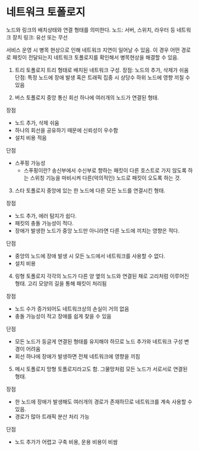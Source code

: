 # 네트워크 토폴로지
노드와 링크의 배치상태와 연결 형태를 의미한다.
노드: 서버, 스위치, 라우터 등 네트워크 장치
링크: 유선 또는 무선

서비스 운영 시 병목 현상으로 인해 네트워크 지연이 일어날 수 있음.
이 경우 어떤 경로로 패킷이 전달되는지 네트워크 토폴로지를 확인해서 병목현상을 해결할 수 있음.

1. 트리 토폴로지
트리 형태로 배치된 네트워크 구성.
장점: 노드의 추가, 삭제가 쉬움
단점: 특정 노드에 장애 발생 혹은 트래픽 집중 시 상당수 하위 노드에 영향 끼칠 수 있음

2. 버스 토폴로지
중앙 통신 회선 하나에 여러개의 노드가 연결된 형태.

장점
- 노드 추가, 삭제 쉬움
- 하나의 회선을 공유하기 때문에 신뢰성이 우수함
- 설치 비용 적음

단점
- 스푸핑 가능성
    - 스푸핑이란?
    송신부에서 수신부로 향하는 패킷이 다른 호스트로 가지 않도록 하는 스위칭 기능을 마비시켜 다른(악의적인) 노드로 패킷이 오도록 하는 것.

3. 스타 토폴로지
중앙에 있는 한 노드에 다른 모든 노드를 연결시킨 형태.

장점
- 노드 추가, 에러 탐지가 쉽다.
- 패킷의 충돌 가능성이 적다.
- 장애가 발생한 노드가 중앙 노드만 아니라면 다른 노드에 끼치는 영향은 적다.

단점
- 중앙의 노드에 장애 발생 시 모든 노드에서 네트워크를 사용할 수 없다.
- 설치 비용

4. 링형 토폴로지
각각의 노드가 다른 양 옆의 노드와 연결된 채로 고리처럼 이루어진 형태.
고리 모양의 길을 통해 패킷이 처리됨

장점
- 노드 수가 증가되어도 네트워크상의 손실이 거의 없음
- 충돌 가능성이 적고 장애를 쉽게 찾을 수 있음

단점
- 모든 노드가 둥글게 연결된 형태를 유지해야 하므로 노드 추가와 네트워크 구성 변경이 어려움
- 회선 하나에 장애가 발생하면 전체 네트워크에 영향을 끼침

5. 메시 토폴로지
망형 토폴로지라고도 함. 그물망처럼 모든 노드가 서로서로 연결된 형태.

장점
- 한 노드에 장애가 발생해도 여러개의 경로가 존재하므로 네트워크를 계속 사용할 수 있음.
- 경로가 많아 트래픽 분산 처리 가능

단점
- 노드 추가가 어렵고 구축 비용, 운용 비용이 비쌈